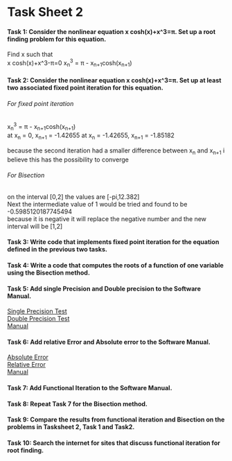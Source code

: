 ﻿# Task Sheet 2
#### Task 1: Consider the nonlinear equation x cosh(x)+x^3=π. Set up a root finding problem for this equation.  
Find x such that  
x cosh(x)+x^3-π=0
x<sub>n</sub><sup>3</sup> = π - x<sub>n+1</sub>cosh(x<sub>n+1</sub>)
#### Task 2: Consider the nonlinear equation x cosh(x)+x^3=π. Set up at least two associated fixed point iteration for this equation.  
###### For fixed point iteration  
x<sub>n</sub><sup>3</sup> = π - x<sub>n+1</sub>cosh(x<sub>n+1</sub>)  
at x<sub>n</sub> = 0, x<sub>n+1</sub> = -1.42655
at x<sub>n</sub> = -1.42655, x<sub>n+1</sub> = -1.85182  

because the second iteration had a smaller difference between x<sub>n</sub> and x<sub>n+1</sub> i believe this has the possibility to converge  

###### For Bisection
on the interval \[0,2\] the values are \[-pi,12.382\]  
Next the intermediate value of 1 would be tried and found to be -0.5985120187745494  
because it is negative it will replace the negative number and the new interval will be \[1,2\]  
#### Task 3: Write code that implements fixed point iteration for the equation defined in the previous two tasks.   

#### Task 4: Write a code that computes the roots of a function of one variable using the Bisection method.  

#### Task 5: Add single Precision and Double precision to the Software Manual.  
[Single Precision Test](https://gftbs.github.io/Software_Manual/procedures/singlePrecision)    
[Double Precision Test](https://gftbs.github.io/Software_Manual/procedures/doublePrecision)  
[Manual](https://gftbs.github.io/Software_Manual/toc)  

#### Task 6: Add relative Error and Absolute error to the Software Manual.  
[Absolute Error](https://gftbs.github.io/Software_Manual/procedures/absoluteError)    
[Relative Error](https://gftbs.github.io/Software_Manual/procedures/relError)    
[Manual](https://gftbs.github.io/Software_Manual/toc)   

#### Task 7: Add Functional Iteration to the Software Manual.  

#### Task 8: Repeat Task 7 for the Bisection method.  

#### Task 9: Compare the results from functional iteration and Bisection on the problems in Tasksheet 2, Task 1 and Task2.  

#### Task 10: Search the internet for sites that discuss functional iteration for root finding.
